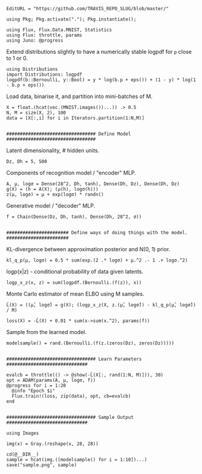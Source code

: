 ```@meta
EditURL = "https://github.com/TRAVIS_REPO_SLUG/blob/master/"
```

```@example vae
using Pkg; Pkg.activate("."); Pkg.instantiate();

using Flux, Flux.Data.MNIST, Statistics
using Flux: throttle, params
using Juno: @progress
```

Extend distributions slightly to have a numerically stable logpdf for `p` close to 1 or 0.

```@example vae
using Distributions
import Distributions: logpdf
logpdf(b::Bernoulli, y::Bool) = y * log(b.p + eps()) + (1 - y) * log(1 - b.p + eps())
```

Load data, binarise it, and partition into mini-batches of M.

```@example vae
X = float.(hcat(vec.(MNIST.images())...)) .> 0.5
N, M = size(X, 2), 100
data = [X[:,i] for i in Iterators.partition(1:N,M)]


################################# Define Model #################################
```

Latent dimensionality, # hidden units.

```@example vae
Dz, Dh = 5, 500
```

Components of recognition model / "encoder" MLP.

```@example vae
A, μ, logσ = Dense(28^2, Dh, tanh), Dense(Dh, Dz), Dense(Dh, Dz)
g(X) = (h = A(X); (μ(h), logσ(h)))
z(μ, logσ) = μ + exp(logσ) * randn()
```

Generative model / "decoder" MLP.

```@example vae
f = Chain(Dense(Dz, Dh, tanh), Dense(Dh, 28^2, σ))


####################### Define ways of doing things with the model. #######################
```

KL-divergence between approximation posterior and N(0, 1) prior.

```@example vae
kl_q_p(μ, logσ) = 0.5 * sum(exp.(2 .* logσ) + μ.^2 .- 1 .+ logσ.^2)
```

logp(x|z) - conditional probability of data given latents.

```@example vae
logp_x_z(x, z) = sum(logpdf.(Bernoulli.(f(z)), x))
```

Monte Carlo estimator of mean ELBO using M samples.

```@example vae
L̄(X) = ((μ̂, logσ̂) = g(X); (logp_x_z(X, z.(μ̂, logσ̂)) - kl_q_p(μ̂, logσ̂)) / M)

loss(X) = -L̄(X) + 0.01 * sum(x->sum(x.^2), params(f))
```

Sample from the learned model.

```@example vae
modelsample() = rand.(Bernoulli.(f(z.(zeros(Dz), zeros(Dz)))))


################################# Learn Parameters ##############################

evalcb = throttle(() -> @show(-L̄(X[:, rand(1:N, M)])), 30)
opt = ADAM(params(A, μ, logσ, f))
@progress for i = 1:20
  @info "Epoch $i"
  Flux.train!(loss, zip(data), opt, cb=evalcb)
end


################################# Sample Output ##############################

using Images

img(x) = Gray.(reshape(x, 28, 28))

cd(@__DIR__)
sample = hcat(img.([modelsample() for i = 1:10])...)
save("sample.png", sample)
```

